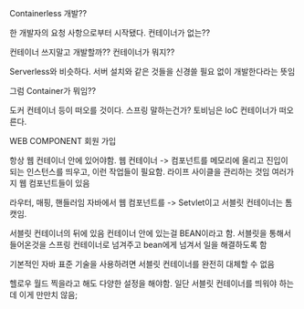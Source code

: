 Containerless 개발??

한 개발자의 요청 사항으로부터 시작됐다. 컨테이너가 없는??

컨테이너 쓰지말고 개발할까?? 컨테이너가 뭐지??

Serverless와 비슷하다. 서버 설치와 같은 것들을 신경쓸 필요 없이 개발한다라는 뜻임

그럼 Container가 뭐임??

도커 컨테이너 등이 떠오를 것이다. 스프링 말하는건가? 토비님은 IoC 컨테이너가 떠오른다.

WEB COMPONENT
회원 가입

항상 웹 컨테이너 안에 있어야함.
웹 컨테이너 -> 컴포넌트를 메모리에 올리고 진입이 되는 인스턴스를 띄우고, 이런 작업들이 필요함. 라이프 사이클을 관리하는 것임
여러가지 웹 컴포넌트들이 있음

라우터, 매핑, 핸들러임
자바에서 웹 컴포넌트를 -> Setvlet이고 서블릿 컨테이너는 톰캣임.

서블릿 컨테이너의 뒤에 있음
컨테이너 안에 있는걸 BEAN이라고 함. 서블릿을 통해서 들어온것을 스프링 컨테이너로 넘겨주고 bean에게 넘겨서 일을 해결하도록 함

기본적인 자바 표준 기술을 사용하려면 서블릿 컨테이너를 완전히 대체할 수 없음

헬로우 월드 찍을라고 해도 다양한 설정을 해야함. 일단 서블릿 컨테이너를 띄워야 하는데 이게 만만치 않음;



